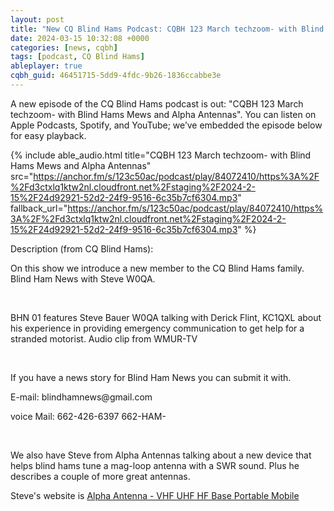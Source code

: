 ```yaml
---
layout: post
title: "New CQ Blind Hams Podcast: CQBH 123 March techzoom- with Blind Hams Mews and Alpha Antennas"
date: 2024-03-15 10:32:08 +0000
categories: [news, cqbh]
tags: [podcast, CQ Blind Hams]
ableplayer: true
cqbh_guid: 46451715-5dd9-4fdc-9b26-1836ccabbe3e
---
```


A new episode of the CQ Blind Hams podcast is out: "CQBH 123 March techzoom- with Blind Hams Mews and Alpha Antennas". You can listen on Apple Podcasts, Spotify, and YouTube; we’ve embedded the episode below for easy playback.

{% include able_audio.html title="CQBH 123 March techzoom- with Blind Hams Mews and Alpha Antennas" src="https://anchor.fm/s/123c50ac/podcast/play/84072410/https%3A%2F%2Fd3ctxlq1ktw2nl.cloudfront.net%2Fstaging%2F2024-2-15%2F24d92921-52d2-24f9-9516-6c35b7cf6304.mp3" fallback_url="https://anchor.fm/s/123c50ac/podcast/play/84072410/https%3A%2F%2Fd3ctxlq1ktw2nl.cloudfront.net%2Fstaging%2F2024-2-15%2F24d92921-52d2-24f9-9516-6c35b7cf6304.mp3" %}

Description (from CQ Blind Hams):

<p>On this show we introduce a new member to the CQ Blind Hams family. Blind Ham News with Steve W0QA.</p>
<p><br></p>
<p>BHN 01 features Steve Bauer W0QA talking with Derick Flint, KC1QXL about his experience in providing emergency communication to get help for a stranded motorist. Audio clip from WMUR-TV</p>
<p><br></p>
<p>If you have a news story for Blind Ham News you can submit it with.</p>
<p>E-mail: blindhamnews@gmail.com</p>
<p>voice Mail: 662-426-6397 662-HAM-</p>
<p><br></p>
<p>We also have Steve from Alpha Antennas talking about a new device that helps blind hams tune a mag-loop antenna with a SWR sound. Plus he describes a couple of more great antennas.</p>
<p>Steve&#39;s website is <a href="https://www.alphaantenna.com/">Alpha Antenna - VHF UHF HF Base Portable Mobile</a></p>

